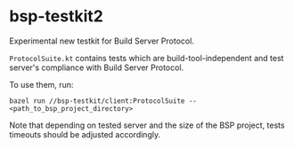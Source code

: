 # bsp-testkit2

Experimental new testkit for Build Server Protocol.

`ProtocolSuite.kt` contains tests which are build-tool-independent and test server's compliance with Build Server Protocol.

To use them, run:
```shell
bazel run //bsp-testkit/client:ProtocolSuite -- <path_to_bsp_project_directory>
```

Note that depending on tested server and the size of the BSP project, tests timeouts should be adjusted accordingly.